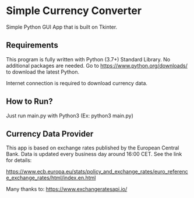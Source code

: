 # Simple Currency Converter
Simple Python GUI App that is built on Tkinter.

## Requirements
This program is fully written with Python (3.7+) Standard Library.
No additional packages are needed.
Go to https://www.python.org/downloads/ to download the latest Python.

Internet connection is required to download currency data.

## How to Run?
Just run main.py with Python3 (Ex: python3 main.py)

## Currency Data Provider
This app is based on exchange rates published by 
the European Central Bank.
Data is updated every business day around 16:00 CET. See the link for details:

https://www.ecb.europa.eu/stats/policy_and_exchange_rates/euro_reference_exchange_rates/html/index.en.html

Many thanks to: https://www.exchangeratesapi.io/